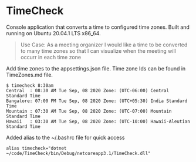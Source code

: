 # TimeCheck
Console application that converts a time to configured time zones. Built and running on Ubuntu 20.04.1 LTS x86_64.
> Use Case: As a meeting organizer I would like a time to be converted to many time zones so that I can visualize when the meeting will occurr in each time zone

Add time zones to the appsettings.json file. Time zone Ids can be found in TimeZones.md file.

```
$ timecheck 8:30am
Central  : 08:30 AM Tue Sep, 08 2020 Zone: (UTC-06:00) Central Standard Time
Bangalore: 07:00 PM Tue Sep, 08 2020 Zone: (UTC+05:30) India Standard Time
Mountain : 07:30 AM Tue Sep, 08 2020 Zone: (UTC-07:00) Mountain Standard Time
Hawaii   : 03:30 AM Tue Sep, 08 2020 Zone: (UTC-10:00) Hawaii-Aleutian Standard Time
```

Added alias to the ~/.bashrc file for quick access
```
alias timecheck="dotnet ~/code/TimeCheck/bin/Debug/netcoreapp3.1/TimeCheck.dll"
```